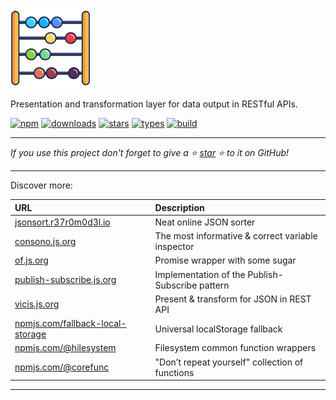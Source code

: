 ![Vicis](_media/128.png?raw=true#center "Vicis")

Presentation and transformation layer for data output in RESTful APIs.

[![npm](https://badgen.net/npm/v/vicis?&icon=npm&label=npm&color=DD3636)](https://github.com/r37r0m0d3l/vicis)
[![downloads](https://badgen.net/npm/dt/vicis?&icon=terminal&label=downloads&color=009688)](https://github.com/r37r0m0d3l/vicis)
[![stars](https://badgen.net/github/stars/r37r0m0d3l/vicis?&icon=github&label=stars&color=FF4500)](https://github.com/r37r0m0d3l/vicis)
[![types](https://badgen.net/npm/types/vicis?&icon=typescript&label=types&color=1E90FF)](https://github.com/r37r0m0d3l/vicis)
[![build](https://badgen.net/travis/babel/babel?&icon=travis&label=build)](https://github.com/r37r0m0d3l/vicis)

---

*If you use this project don't forget to give a ⭐ [star](https://github.com/r37r0m0d3l/vicis) ⭐ to it on GitHub!*

---

Discover more:

| URL | Description |
|:---|:---|
| [jsonsort.r37r0m0d3l.io](https://r37r0m0d3l.github.io/json_sort) | Neat online JSON sorter |
| [consono.js.org](https://consono.js.org) | The most informative & correct variable inspector |
| [of.js.org](https://of.js.org) | Promise wrapper with some sugar |
| [publish-subscribe.js.org](https://publish-subscribe.js.org) | Implementation of the Publish-Subscribe pattern |
| [vicis.js.org](https://vicis.js.org) | Present & transform for JSON in REST API |
| [npmjs.com/fallback-local-storage](https://npmjs.com/package/fallback-local-storage) | Universal localStorage fallback |
| [npmjs.com/@hilesystem](https://npmjs.com/package/@hilesystem/local) | Filesystem common function wrappers |
| [npmjs.com/@corefunc](https://npmjs.com/package/@corefunc/corefunc) | "Don’t repeat yourself" collection of functions |

---
